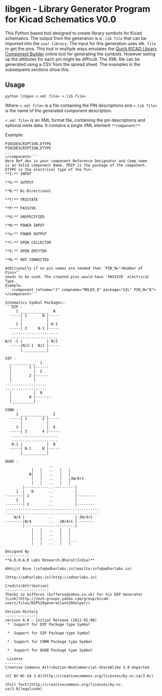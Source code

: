 libgen - Library Generator Program for Kicad Schematics V0.0
===========================================================

This Python based tool designed to create library symbols for Kicad schematics.
The output from the generation is a `.lib file` that can be imported into the `user library`.
The input for this generation uses `XML file` to get the pins.
This tool in multiple ways emulates the 
[Quick KICAD Library Component Builder](http://kicad.rohrbacher.net/quicklib.php) 
online tool for generating the symbols.
However seting up the attibutes for each pin might be difficult.
The XML file can be generated using a CSV from the spread sheet.
The examples in the subsequemt sections show this.

Usage
-----
`python libgen <.xml file> <.lib file>`
  
Where `<.xml file>` is a file containing the PIN descriptions
and `<.lib file>` is the name of the generated component description.

`<.xml file>` is an XML format file, containing the pin descriptions and
optional meta data.  It contains a single XML element `**component**`.

Example:
```<component refname="Ref_des" compname="Comp_Name" package="PDIP">
PIN1DESCRIPTION,ETYPE
PIN2DESCRIPTION,ETYPE
...
</component>```
Here Ref_des is your component Reference Designator and Comp_name
is an Valid component Name. PDIP is the package of the component.
ETYPE is the electrical type of the Pin:
**I:** INPUT 

**O:** OUTPUT

**B:** Bi-Directional

**T:** TRISTATE

**P:** PASSIVE

**U:** UNSPECIFIED

**W:** POWER INPUT

**w:** POWER OUTPUT

**C:** OPEN COLLECTOR

**E:** OPEN EMITTER

**N:** NOT CONNECTED

Additionally if no pin names are needed then `PIN_N="<Number of Pins>"`
needs to be used. The created pins would have `PASSIVE` electrical Type.
Example.
```<component refname="J" compname="MOLEX_8" package="SIL" PIN_N="8">
</component>```

Schematics Symbol Packages:-
```DIP -
     1 _____________  N
  -----| 1       N |-----
       |           |
     2 |           | N-1
  -----| 2     N-1 |-----
   .....................
   .....................
N/2 -1 |           | N/2
  -----|N/2-1  N/2 |-----
       |___________|

SIP -
  ____________  1
  |        1 |------
  |          |  2
  |        2 |------
  |          |
...................
...................
  |          |  N
  |        N |-------
  |__________|

CONN -
     1 _____________  2
  -----| 1       2 |-----
       |           |
     3 |           |  4
  -----| 3       4 |-----
   .....................
   .....................
   N-1 |           |  N
  -----| N-1     N |-----
       |___________|

QUAD -
                    ..  
            |   |   ..   |   |
           N|   |   ..   |   |
            |   |   ..   |   |3N/4+1
            |   |   ..   |   |
        |-----------..----------|
     1  |   N       ..          |
--------| 1         ..          |--------
     2  |           ..          |
--------| 2         ..          |--------
...........................................
...........................................
    N/4 |           ..          | 2N/4+1
--------|N/4        ..   2N/4+1 |--------
        |-----------------------|
            |   |   ..   |   |
            |   |   ..   |   |
            |   |   ..   |   |
            |   |   ..   |   |```

Designed By
-----------
**A.D.H.A.R Labs Research,Bharat(India)**

Abhijit Bose [info@adharlabs.in](mailto:info@adharlabs.in)

[http://adharlabs.in](http://adharlabs.in)

Credits(Attribution)
--------------------
Thanks to bifferos (bifferos@yahoo.co.uk) For his DIP Generator
[Link](http://tech.groups.yahoo.com/group/kicad-users/files/DIP%20generation%20helper/)

Version History
---------------
version 0.0 - Initial Release (2012-02-08)
 *  Support for DIP Package type Symbol

 *  Support for SIP Package type Symbol

 *  Support for CONN Package type Symbol

 *  Support for QUAD Package type Symbol

 License
--------
Creative Commons Attribution-NonCommercial-ShareAlike 3.0 Unported

[CC BY-NC-SA 3.0](http://creativecommons.org/licenses/by-nc-sa/3.0/)

[Full Text](http://creativecommons.org/licenses/by-nc-sa/3.0/legalcode)



